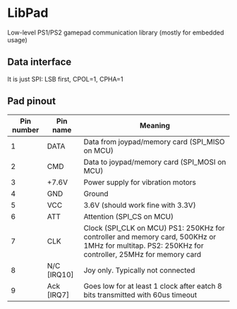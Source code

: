 # LibPad
Low-level PS1/PS2 gamepad communication library (mostly for embedded usage)

## Data interface
It is just SPI: LSB first, CPOL=1, CPHA=1

## Pad pinout

| Pin number    | Pin name   | Meaning                                        |
| ------------- | ---------- |------------------------------------------------|
| 1             | DATA       | Data from joypad/memory card (SPI_MISO on MCU) |
| 2             | CMD        | Data to joypad/memory card (SPI_MOSI on MCU)   |
| 3             | +7.6V      | Power supply for vibration motors              |
| 4             | GND        | Ground                                         |
| 5             | VCC        | 3.6V (should work fine with 3.3V)              |
| 6             | ATT        | Attention (SPI_CS on MCU)                      |
| 7             | CLK        | Clock (SPI_CLK on MCU) PS1: 250KHz for controller and memory card, 500KHz or 1MHz for multitap. PS2: 250KHz for controller, 25MHz for memory card |
| 8             | N/C [IRQ10]| Joy only. Typically not connected              |
| 9             | Ack [IRQ7] | Goes low for at least 1 clock after eatch 8 bits transmitted with 60us timeout|
